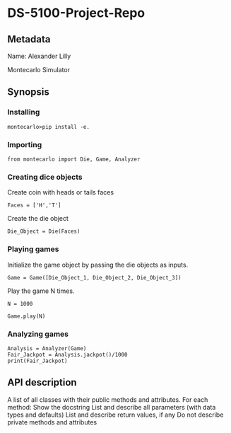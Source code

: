 # DS-5100-Project-Repo
## Metadata
Name: Alexander Lilly

Montecarlo Simulator

## Synopsis

### Installing
    montecarlo>pip install -e.

### Importing
    from montecarlo import Die, Game, Analyzer

### Creating dice objects
Create coin with heads or tails faces
    
    Faces = ['H','T']

Create the die object
    
    Die_Object = Die(Faces)

### Playing games
Initialize the game object by passing the die objects as inputs. 

    Game = Game([Die_Object_1, Die_Object_2, Die_Object_3])

Play the game N times. 
    
    N = 1000
    
    Game.play(N)

### Analyzing games
    Analysis = Analyzer(Game)
    Fair_Jackpot = Analysis.jackpot()/1000
    print(Fair_Jackpot)
## API description
A list of all classes with their public methods and attributes.
For each method:
Show the docstring
List and describe all parameters (with data types and defaults)
List and describe return values, if any
Do not describe private methods and attributes